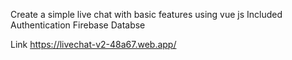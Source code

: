 Create a simple live chat with basic features using vue js
Included Authentication
Firebase Databse

Link 
https://livechat-v2-48a67.web.app/
